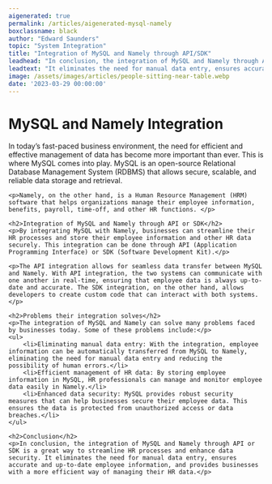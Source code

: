 ```yaml
---
aigenerated: true
permalink: /articles/aigenerated-mysql-namely
boxclassname: black
author: "Edward Saunders"
topic: "System Integration"
title: "Integration of MySQL and Namely through API/SDK"
leadhead: "In conclusion, the integration of MySQL and Namely through API or SDK is a great way to streamline HR processes and enhance data security"
leadtext: "It eliminates the need for manual data entry, ensures accurate and up-to-date employee information, and provides businesses with a more efficient way of managing their HR data."
image: /assets/images/articles/people-sitting-near-table.webp
date: '2023-03-29 00:00:00'
---
```

<div class="arttext">	<h1>MySQL and Namely Integration</h1>
	<p>In today’s fast-paced business environment, the need for efficient and effective management of data has become more important than ever. This is where MySQL comes into play. MySQL is an open-source Relational Database Management System (RDBMS) that allows secure, scalable, and reliable data storage and retrieval.</p>
	
	<p>Namely, on the other hand, is a Human Resource Management (HRM) software that helps organizations manage their employee information, benefits, payroll, time-off, and other HR functions. </p>

	<h2>Integration of MySQL and Namely through API or SDK</h2>
	<p>By integrating MySQL with Namely, businesses can streamline their HR processes and store their employee information and other HR data securely. This integration can be done through API (Application Programming Interface) or SDK (Software Development Kit).</p>

	<p>The API integration allows for seamless data transfer between MySQL and Namely. With API integration, the two systems can communicate with one another in real-time, ensuring that employee data is always up-to-date and accurate. The SDK integration, on the other hand, allows developers to create custom code that can interact with both systems.</p>
	
	<h2>Problems their integration solves</h2>
	<p>The integration of MySQL and Namely can solve many problems faced by businesses today. Some of these problems include:</p>
	<ul>
		<li>Eliminating manual data entry: With the integration, employee information can be automatically transferred from MySQL to Namely, eliminating the need for manual data entry and reducing the possibility of human errors.</li>
		<li>Efficient management of HR data: By storing employee information in MySQL, HR professionals can manage and monitor employee data easily in Namely.</li>
		<li>Enhanced data security: MySQL provides robust security measures that can help businesses secure their employee data. This ensures the data is protected from unauthorized access or data breaches.</li>
	</ul>

	<h2>Conclusion</h2>
	<p>In conclusion, the integration of MySQL and Namely through API or SDK is a great way to streamline HR processes and enhance data security. It eliminates the need for manual data entry, ensures accurate and up-to-date employee information, and provides businesses with a more efficient way of managing their HR data.</p>
</div>